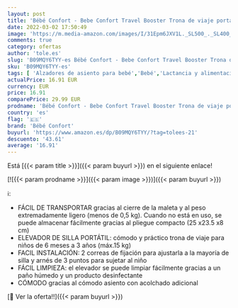 ```yaml
---
layout: post
title: 'Bébé Confort - Bebe Confort Travel Booster Trona de viaje portátil  Asiento elevador blando y acolchado  para bebés de 6 meses a 3 años  15 kg   color Warm Gray  Multi '
date: 2022-03-02 17:50:49
image: 'https://m.media-amazon.com/images/I/31Epm6JXV1L._SL500_._SL400_.jpg'
comments: true
category: ofertas
author: 'tole.es'
slug: 'B09MQY6TYY-es Bébé Confort - Bebe Confort Travel Booster Trona de viaje...'
sku: 'B09MQY6TYY-es'
tags: [ 'Alzadores de asiento para bebé','Bebé','Lactancia y alimentación','Tronas y asientos','bebe','bebés','bébé','bébé confort','confort','trona', ]
actualPrice: 16.91 EUR
currency: EUR
price: 16.91
comparePrice: 29.99 EUR
prodname: 'Bébé Confort - Bebe Confort Travel Booster Trona de viaje portátil  Asiento elevador blando y acolchado  para bebés de 6 meses a 3 años  15 kg   color Warm Gray  Multi '
country: 'es'
flag: '🇪🇸'
brand: 'Bébé Confort'
buyurl: 'https://www.amazon.es/dp/B09MQY6TYY/?tag=tolees-21'
descuento: '43.61'
average: '16.91'
---
```


Está [{{< param title >}}]({{< param buyurl >}}) en el siguiente enlace!

[![{{< param prodname >}}]({{< param image >}})]({{< param buyurl >}})

ℹ️:

- FÁCIL DE TRANSPORTAR gracias al cierre de la maleta y al peso extremadamente ligero (menos de 0,5 kg). Cuando no está en uso, se puede almacenar fácilmente gracias al pliegue compacto (25 x23.5 x8 cm)
- ELEVADOR DE SILLA PORTÁTIL: cómodo y práctico trona de viaje para niños de 6 meses a 3 años (máx.15 kg)
- FACIL INSTALACIÓN: 2 correas de fijación para ajustarla a la mayoría de silla y arnés de 3 puntos para sujetar al niño
- FÁCIL LIMPIEZA: el elevador se puede limpiar fácilmente gracias a un paño húmedo y un producto desinfectante
- CÓMODO gracias al cómodo asiento con acolchado adicional

[🛒 Ver la oferta!!]({{< param buyurl >}})
